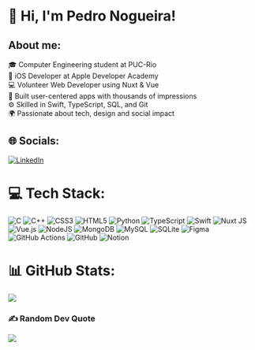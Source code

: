 # 💫 Hi, I'm Pedro Nogueira!
## About me:
🎓 Computer Engineering student at PUC-Rio<br>🍎 iOS Developer at Apple Developer Academy<br>💻 Volunteer Web Developer using Nuxt & Vue<br>📱 Built user-centered apps with thousands of impressions<br>⚙️ Skilled in Swift, TypeScript, SQL, and Git<br>🌍 Passionate about tech, design and social impact


## 🌐 Socials:
[![LinkedIn](https://img.shields.io/badge/LinkedIn-%230077B5.svg?logo=linkedin&logoColor=white)](https://linkedin.com/in/pedro-nogueira-74a79426a)

# 💻 Tech Stack:
![C](https://img.shields.io/badge/c-%2300599C.svg?style=flat&logo=c&logoColor=white) ![C++](https://img.shields.io/badge/c++-%2300599C.svg?style=flat&logo=c%2B%2B&logoColor=white) ![CSS3](https://img.shields.io/badge/css3-%231572B6.svg?style=flat&logo=css3&logoColor=white) ![HTML5](https://img.shields.io/badge/html5-%23E34F26.svg?style=flat&logo=html5&logoColor=white) ![Python](https://img.shields.io/badge/python-3670A0?style=flat&logo=python&logoColor=ffdd54) ![TypeScript](https://img.shields.io/badge/typescript-%23007ACC.svg?style=flat&logo=typescript&logoColor=white) ![Swift](https://img.shields.io/badge/swift-F54A2A?style=flat&logo=swift&logoColor=white) ![Nuxt JS](https://img.shields.io/badge/Nuxt-002E3B?style=flat&logo=nuxt.js&logoColor=#00DC82) ![Vue.js](https://img.shields.io/badge/vue.js-%2335495e.svg?style=flat&logo=vuedotjs&logoColor=%234FC08D) ![NodeJS](https://img.shields.io/badge/node.js-6DA55F?style=flat&logo=node.js&logoColor=white) ![MongoDB](https://img.shields.io/badge/MongoDB-%234ea94b.svg?style=flat&logo=mongodb&logoColor=white) ![MySQL](https://img.shields.io/badge/mysql-4479A1.svg?style=flat&logo=mysql&logoColor=white) ![SQLite](https://img.shields.io/badge/sqlite-%2307405e.svg?style=flat&logo=sqlite&logoColor=white) ![Figma](https://img.shields.io/badge/figma-%23F24E1E.svg?style=flat&logo=figma&logoColor=white) ![GitHub Actions](https://img.shields.io/badge/github%20actions-%232671E5.svg?style=flat&logo=githubactions&logoColor=white) ![GitHub](https://img.shields.io/badge/github-%23121011.svg?style=flat&logo=github&logoColor=white) ![Notion](https://img.shields.io/badge/Notion-%23000000.svg?style=flat&logo=notion&logoColor=white)

# 📊 GitHub Stats:
![](https://github-readme-stats.vercel.app/api/top-langs/?username=pedrocnogueira&theme=one_dark_pro&hide_border=true&include_all_commits=false&count_private=true&layout=compact)

### ✍️ Random Dev Quote
![](https://quotes-github-readme.vercel.app/api?type=horizontal&theme=dark)

<!-- Proudly created with GPRM ( https://gprm.itsvg.in ) -->
